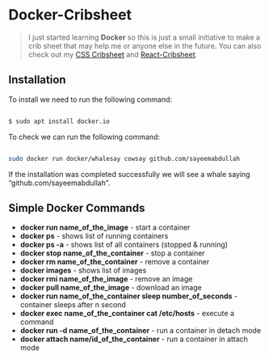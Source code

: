 # Docker-Cribsheet

> I just started learning **Docker** so this is just a small initiative to make a crib sheet that may help me or anyone else in the future. You can also check out my [CSS Cribsheet](https://github.com/sayeemabdullah/CSS-Cribsheet) and [React-Cribsheet](https://github.com/sayeemabdullah/React-Cribsheet).


## Installation

To install we need to run the following command:

``` bash

$ sudo apt install docker.io

```

To check we can run the following command:

``` bash

sudo docker run docker/whalesay cowsay github.com/sayeemabdullah

```

If the installation was completed successfully we will see a whale saying “github.com/sayeemabdullah”.

## Simple Docker Commands

* **docker run name_of_the_image** - start a container
* **docker ps** - shows list of running containers
* **docker ps -a** - shows list of all containers (stopped & running)
* **docker stop name_of_the_container** - stop a container
* **docker rm name_of_the_container** - remove a container
* **docker images** - shows list of images
* **docker rmi name_of_the_image** - remove an image
* **docker pull name_of_the_image** - download an image
* **docker run name_of_the_container sleep number_of_seconds** - container sleeps after n second
* **docker exec name_of_the_container cat /etc/hosts** - execute a command
* **docker run -d name_of_the_container** - run a container in detach mode
* **docker attach name/id_of_the_container** - run a container in attach mode



